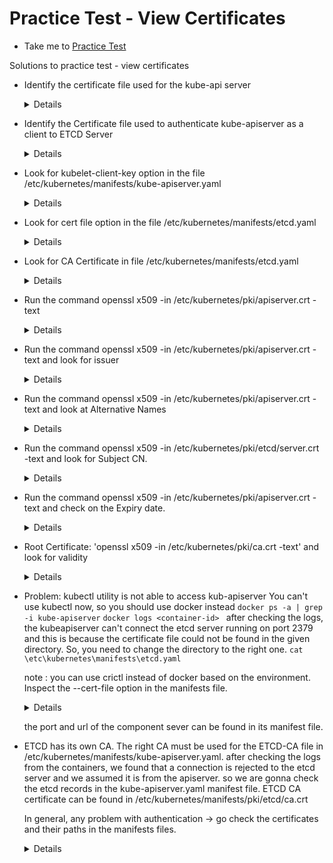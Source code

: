 # Practice Test - View Certificates
  - Take me to [Practice Test](https://kodekloud.com/topic/practice-test-view-certificate-details/)
  
Solutions to practice test - view certificates
- Identify the certificate file used for the kube-api server
  
  <details>
  
  ```
  $ cat /etc/kubernetes/manifest/kube-apiserver.yaml
  
  Answer: /etc/kubernetes/pki/apiserver.crt
  ```
  </details>
  
- Identify the Certificate file used to authenticate kube-apiserver as a client to ETCD Server
  
  <details>
  ```
  $ cat /etc/kubernetes/manifest/kube-apiserver.yaml
  Answer: /etc/kubernetes/pki/apiserver-etcd-client.crt
  ```
  </details>
  
- Look for kubelet-client-key option in the file /etc/kubernetes/manifests/kube-apiserver.yaml
  
  <details>
  ```
  Answer: /etc/kubernetes/pki/apiserver-kubelet-client.key
  ```
  </details>
  
- Look for cert file option in the file /etc/kubernetes/manifests/etcd.yaml
  
  <details>
  ```
  Answer: /etc/kubernetes/pki/etcd/server.crt
  ```
  </details>
  
- Look for CA Certificate in file /etc/kubernetes/manifests/etcd.yaml
  
  <details>
  ```
  Answer: /etc/kubernetes/pki/etcd/ca.crt
  ```
  </details>
  
- Run the command openssl x509 -in /etc/kubernetes/pki/apiserver.crt -text
  
  <details>
  ```
  $ openssl x509 -in /etc/kubernetes/pki/apiserver.crt -text
  ```
  </details>
  
- Run the command openssl x509 -in /etc/kubernetes/pki/apiserver.crt -text and look for issuer
  
  <details>
  ```
  $ openssl x509 -in /etc/kubernetes/pki/apiserver.crt -text 
  ```
  </details>
  
- Run the command openssl x509 -in /etc/kubernetes/pki/apiserver.crt -text and look at Alternative Names
  
  <details>
  ```
  $ openssl x509 -in /etc/kubernetes/pki/apiserver.crt -text
  ```
  </details>
  
- Run the command openssl x509 -in /etc/kubernetes/pki/etcd/server.crt -text and look for Subject CN.
  
  <details>
  ```
  $ openssl x509 -in /etc/kubernetes/pki/etcd/server.crt -text
  ```
  </details>
  
- Run the command openssl x509 -in /etc/kubernetes/pki/apiserver.crt -text and check on the Expiry date.
  
  <details>
  ```
  $ openssl x509 -in /etc/kubernetes/pki/apiserver.crt -text
  ```
  </details>

   
- Root Certificate:  'openssl x509 -in /etc/kubernetes/pki/ca.crt -text' and look for validity
  
  <details>
  ```
  $ openssl x509 -in /etc/kubernetes/pki/ca.crt -text
  ```
  </details>
  
- Problem: kubectl utility is not able to access kub-apiserver
  You can't use kubectl now, so you should use docker instead
  `docker ps -a | grep -i kube-apiserver`
  `docker logs <container-id> `
  after checking the logs, the kubeapiserver can't connect the etcd server running on port 2379 and this is because the certificate file could not be found
  in the given directory.
  So, you need to change the directory to the right one.
  `cat \etc\kubernetes\manifests\etcd.yaml`

  note : you can use crictl instead of docker based on the environment. 
  Inspect the --cert-file option in the manifests file.
  
  <details>
  ```
  $ vi /etc/kubernetes/manifests/etcd.yaml
  ```
  </details>

  the port and url of the component sever can be found in its manifest file.
  
- ETCD has its own CA. The right CA must be used for the ETCD-CA file in /etc/kubernetes/manifests/kube-apiserver.yaml.
  after checking the logs from the containers, we found that a connection is rejected to the etcd server and we assumed it is from
  the apiserver. so we are gonna check the etcd records in the kube-apiserver.yaml manifest file.
  ETCD CA certificate can be found in /etc/kubernetes/manifests/pki/etcd/ca.crt

  In general, any problem with authentication -> go check the certificates and their paths in the manifests files.
  
  <details>
  ```
  View answer at /var/answers/kube-apiserver.yaml
  ```
  </details>






  
